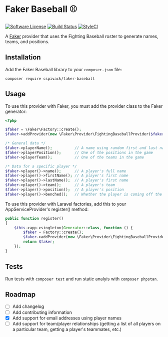 # Faker Baseball :baseball:
[![Software License](https://img.shields.io/badge/license-MIT-brightgreen.svg?style=flat-square)](LICENSE.md)
[![Build Status](https://img.shields.io/travis/cspivack/faker-baseball/main.svg?style=flat-square)](https://travis-ci.org/cspivack/faker-baseball)
[![StyleCI](https://styleci.io/repos/432312645/shield)](https://styleci.io/repos/432312645)

A [Faker](https://github.com/fakerphp/faker) provider that uses the Fighting Baseball roster to generate names, teams, and positions.

## Installation

Add the Faker Baseball library to your `composer.json` file:

```
composer require cspivack/faker-baseball
```

## Usage

To use this provider with Faker, you must add the provider class to the Faker generator:

```php
<?php

$faker = \Faker\Factory::create();
$faker->addProvider(new \Faker\Provider\FightingBaseballProvider($faker));

/* General data */
$faker->playerName();          // A name using random first and last names
$faker->playerPosition();      // One of the positions in the game
$faker->playerTeam();          // One of the teams in the game

/* Data for a specific player */
$faker->player()->name();      // A player's full name
$faker->player()->firstName(); // A player's first name
$faker->player()->lastName();  // A player's first name
$faker->player()->team();      // A player's team
$faker->player()->position();  // A player's position
$faker->player()->benched();   // Whether the player is coming off the bench or not (boolean)
```

To use this provider with Laravel factories, add this to your AppServiceProvider's register() method:

```php
public function register()
{
    $this->app->singleton(Generator::class, function () {
        $faker = Factory::create();
        $faker->addProvider(new \Faker\Provider\FightingBaseballProvider($faker));
        return $faker;
    });
}
```

## Tests

Run tests with `composer test` and run static analyis with `composer phpstan`.

## Roadmap

- [ ] Add changelog
- [ ] Add contributing information
- [x] Add support for email addresses using player names
- [ ] Add support for team/player relationships (getting a list of all players on a particular team, getting a player's teammates, etc.)